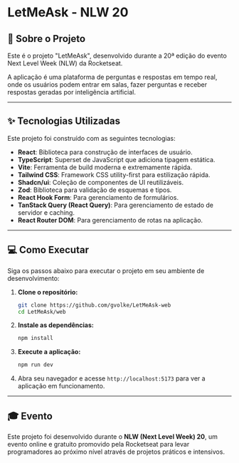 # LetMeAsk - NLW 20

## 🚀 Sobre o Projeto

Este é o projeto "LetMeAsk", desenvolvido durante a 20ª edição do evento Next Level Week (NLW) da Rocketseat.

A aplicação é uma plataforma de perguntas e respostas em tempo real, onde os usuários podem entrar em salas, fazer perguntas e receber respostas geradas por inteligência artificial.

---

## ✨ Tecnologias Utilizadas

Este projeto foi construído com as seguintes tecnologias:

- **React**: Biblioteca para construção de interfaces de usuário.
- **TypeScript**: Superset de JavaScript que adiciona tipagem estática.
- **Vite**: Ferramenta de build moderna e extremamente rápida.
- **Tailwind CSS**: Framework CSS utility-first para estilização rápida.
- **Shadcn/ui**: Coleção de componentes de UI reutilizáveis.
- **Zod**: Biblioteca para validação de esquemas e tipos.
- **React Hook Form**: Para gerenciamento de formulários.
- **TanStack Query (React Query)**: Para gerenciamento de estado de servidor e caching.
- **React Router DOM**: Para gerenciamento de rotas na aplicação.

---

## 💻 Como Executar

Siga os passos abaixo para executar o projeto em seu ambiente de desenvolvimento:

1.  **Clone o repositório:**
    ```bash
    git clone https://github.com/gvolke/LetMeAsk-web
    cd LetMeAsk/web
    ```

2.  **Instale as dependências:**
    ```bash
    npm install
    ```

3.  **Execute a aplicação:**
    ```bash
    npm run dev
    ```

4.  Abra seu navegador e acesse `http://localhost:5173` para ver a aplicação em funcionamento.

---

## 🎓 Evento

Este projeto foi desenvolvido durante o **NLW (Next Level Week) 20**, um evento online e gratuito promovido pela Rocketseat para levar programadores ao próximo nível através de projetos práticos e intensivos.